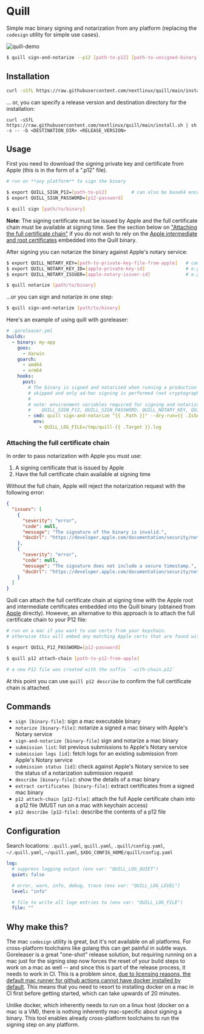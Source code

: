 # Quill

Simple mac binary signing and notarization from any platform (replacing the `codesign` utility for simple use cases).

![quill-demo](https://user-images.githubusercontent.com/590471/196287753-35f3de6c-cd37-4ec1-a67c-05be5f4ed95b.gif)

```bash
$ quill sign-and-notarize --p12 [path-to-p12] [path-to-unsigned-binary]
```

## Installation

```bash
curl -sSfL https://raw.githubusercontent.com/nextlinux/quill/main/install.sh | sh -s -- -b /usr/local/bin
```

... or, you can specify a release version and destination directory for the installation:

```
curl -sSfL https://raw.githubusercontent.com/nextlinux/quill/main/install.sh | sh -s -- -b <DESTINATION_DIR> <RELEASE_VERSION>
```

## Usage

First you need to download the signing private key and certificate from Apple (this is in the form of a ".p12" file).

```bash
# run on **any platform** to sign the binary

$ export QUILL_SIGN_P12=[path-to-p12]         # can also be base64 encoded contents instead of a file path
$ export QUILL_SIGN_PASSWORD=[p12-password]

$ quill sign [path/to/binary]
```

**Note**: The signing certificate must be issued by Apple and the full certificate chain must be available at
signing time. See the section below on ["Attaching the full certificate chain"](#attaching-the-full-certificate-chain) if you do not wish to rely on the
[Apple intermediate and root certificates](https://www.apple.com/certificateauthority/) embedded into the Quill binary.

After signing you can notarize the binary against Apple's notary service:

```bash
$ export QUILL_NOTARY_KEY=[path-to-private-key-file-from-apple]   # can also be base64 encoded contents instead of a file path
$ export QUILL_NOTARY_KEY_ID=[apple-private-key-id]               # e.g. XS319FABCD
$ export QUILL_NOTARY_ISSUER=[apple-notary-issuer-id]             # e.g. a1234b5-1234-5f5d-b0c8-1234bedc5678

$ quill notarize [path/to/binary]
```

...or you can sign and notarize in one step:

```bash
$ quill sign-and-notarize [path/to/binary]
```

Here's an example of using quill with goreleaser:

```yaml
# .goreleaser.yml
builds:
  - binary: my-app
    goos:
      - darwin
    goarch:
      - amd64
      - arm64
    hooks:
      post:
        # The binary is signed and notarized when running a production release, but for snapshot builds notarization is
        # skipped and only ad-hoc signing is performed (not cryptographic material is needed).
        #
        # note: environment variables required for signing and notarization (set in CI) but are not needed for snapshot builds
        #    QUILL_SIGN_P12, QUILL_SIGN_PASSWORD, QUILL_NOTARY_KEY, QUILL_NOTARY_KEY_ID, QUILL_NOTARY_ISSUER
        - cmd: quill sign-and-notarize "{{ .Path }}" --dry-run={{ .IsSnapshot }} --ad-hoc={{ .IsSnapshot }} -vv
          env:
            - QUILL_LOG_FILE=/tmp/quill-{{ .Target }}.log
```

### Attaching the full certificate chain

In order to pass notarization with Apple you must use:

1. A signing certificate that is issued by Apple
2. Have the full certificate chain available at signing time

Without the full chain, Apple will reject the notarization request with the following error:

```json
{
  "issues": [
    {
      "severity": "error",
      "code": null,
      "message": "The signature of the binary is invalid.",
      "docUrl": "https://developer.apple.com/documentation/security/notarizing_macos_software_before_distribution/resolving_common_notarization_issues#3087735"
    },
    {
      "severity": "error",
      "code": null,
      "message": "The signature does not include a secure timestamp.",
      "docUrl": "https://developer.apple.com/documentation/security/notarizing_macos_software_before_distribution/resolving_common_notarization_issues#3087733"
    }
  ]
}
```

Quill can attach the full certificate chain at signing time with the Apple root and intermediate certificates embedded
into the Quill binary (obtained from [Apple](https://www.apple.com/certificateauthority/) directly). However, an
alternative to this approach is to attach the full certificate chain to your P12 file:

```bash
# run on a mac if you want to use certs from your keychain.
# otherwise this will embed any matching Apple certs that are found within Quill into the P12 file.

$ export QUILL_P12_PASSWORD=[p12-password]

$ quill p12 attach-chain [path-to-p12-from-apple]

# a new P12 file was created with the suffix `-with-chain.p12`
```

At this point you can use `quill p12 describe` to confirm the full certificate chain is attached.

## Commands

- `sign [binary-file]`: sign a mac executable binary
- `notarize [binary-file]`: notarize a signed a mac binary with Apple's Notary service
- `sign-and-notarize [binary-file]` sign and notarize a mac binary
- `submission list`: list previous submissions to Apple's Notary service
- `submission logs [id]`: fetch logs for an existing submission from Apple's Notary service
- `submission status [id]`: check against Apple's Notary service to see the status of a notarization submission request
- `describe [binary-file]`: show the details of a mac binary
- `extract certificates [binary-file]`: extract certificates from a signed mac binary
- `p12 attach-chain [p12-file]`: attach the full Apple certificate chain into a p12 file (MUST run on a mac with keychain access)
- `p12 describe [p12-file]`: describe the contents of a p12 file

## Configuration

Search locations: `.quill.yaml`, `quill.yaml`, `.quill/config.yaml`, `~/.quill.yaml`, `~/quill.yaml`, `$XDG_CONFIG_HOME/quill/config.yaml`

```yaml
log:
  # suppress logging output (env var: "QUILL_LOG_QUIET")
  quiet: false

  # error, warn, info, debug, trace (env var: "QUILL_LOG_LEVEL")
  level: "info"

  # file to write all loge entries to (env var: "QUILL_LOG_FILE")
  file: ""
```

## Why make this?

The mac `codesign` utility is great, but it's not available on all platforms. For cross-platform toolchains like golang
this can get painful in subtle ways. Goreleaser is a great "one-shot" release solution, but requiring running on a mac
just for the signing step now forces the reset of your build steps to work on a mac as well -- and since this is part
of the release process, it needs to work in CI. This is a problem since, [due to licensing reasons, the default mac
runner for github actions cannot have docker installed by default](https://github.com/actions/runner-images/issues/17#issuecomment-614726536).
This means that you need to resort to installing docker on a mac in CI first before getting started, which can take
upwards of 20 minutes.

Unlike docker, which inherently needs to run on a linux host (docker on a mac is a VM), there is nothing inherently
mac-specific about signing a binary. This tool enables already cross-platform toolchains to run the signing step on
any platform.

